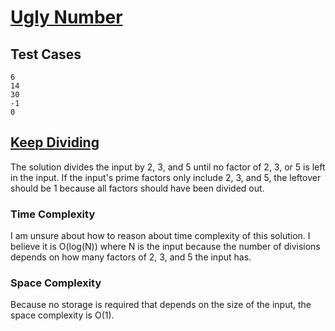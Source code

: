 # [Ugly Number](https://leetcode.com/problems/ugly-number/)

## Test Cases

```
6
14
30
-1
0
```

## [Keep Dividing](keep-dividing.c)

The solution divides the input by 2, 3, and 5
until no factor of 2, 3, or 5 is left in the input.
If the input's prime factors only include 2, 3, and 5,
the leftover should be 1 because all factors should have been divided out.

### Time Complexity

I am unsure about how to reason about time complexity of this solution.
I believe it is O(log(N)) where N is the input
because the number of divisions depends on how many factors of 2, 3, and 5 the input has.

### Space Complexity

Because no storage is required that depends on the size of the input,
the space complexity is O(1).
